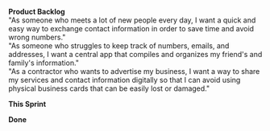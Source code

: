 **Product Backlog** \
"As someone who meets a lot of new people every day, I want a quick and easy way to exchange contact information in order to save time and avoid wrong numbers." \
"As someone who struggles to keep track of numbers, emails, and addresses, I want a central app that compiles and organizes my friend's and family's information." \
"As a contractor who wants to advertise my business, I want a way to share my services and contact information digitally so that I can avoid using physical business cards that can be easily lost or damaged."

**This Sprint**


**Done**
